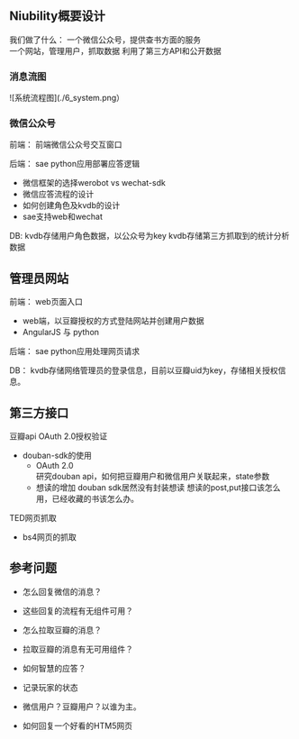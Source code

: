 ## Niubility概要设计

我们做了什么：
一个微信公众号，提供查书方面的服务  
一个网站，管理用户，抓取数据
利用了第三方API和公开数据

### 消息流图

![系统流程图](./6_system.png）



### 微信公众号

前端：
前端微信公众号交互窗口

后端：
sae python应用部署应答逻辑  

- 微信框架的选择werobot vs wechat-sdk
- 微信应答流程的设计
- 如何创建角色及kvdb的设计
- sae支持web和wechat

DB:
kvdb存储用户角色数据，以公众号为key
kvdb存储第三方抓取到的统计分析数据


## 管理员网站
前端：
web页面入口

- web端，以豆瓣授权的方式登陆网站并创建用户数据
- AngularJS 与 python

后端：
sae python应用处理网页请求

DB：
kvdb存储网络管理员的登录信息，目前以豆瓣uid为key，存储相关授权信息。


## 第三方接口
豆瓣api OAuth 2.0授权验证 

- douban-sdk的使用
  + OAuth 2.0  
  研究douban api，如何把豆瓣用户和微信用户关联起来，state参数
  + 想读的增加
  douban sdk居然没有封装想读
  想读的post,put接口该怎么用，已经收藏的书该怎么办。  

TED网页抓取

- bs4网页的抓取


## 参考问题

- 怎么回复微信的消息？
- 这些回复的流程有无组件可用？

- 怎么拉取豆瓣的消息？
- 拉取豆瓣的消息有无可用组件？

- 如何智慧的应答？
- 记录玩家的状态

- 微信用户？豆瓣用户？以谁为主。

- 如何回复一个好看的HTM5网页








